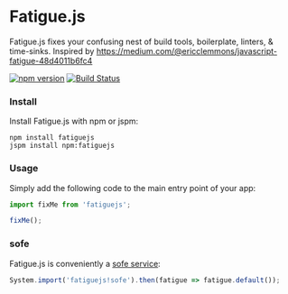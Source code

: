 # Fatigue.js
Fatigue.js fixes your confusing nest of build tools, boilerplate, linters, &amp; time-sinks. Inspired by https://medium.com/@ericclemmons/javascript-fatigue-48d4011b6fc4

[![npm version](https://img.shields.io/npm/v/fatiguejs.svg?style=flat-square)](https://www.npmjs.org/package/fatiguejs)
[![Build Status](https://img.shields.io/travis/blittle/fatiguejs.svg?style=flat-square)](https://travis-ci.org/blittle/fatiguejs)

### Install
Install Fatigue.js with npm or jspm:

```
npm install fatiguejs
jspm install npm:fatiguejs
```

### Usage
Simply add the following code to the main entry point of your app:

```js
import fixMe from 'fatiguejs';

fixMe();
```

### sofe
Fatigue.js is conveniently a [sofe service](https://github.com/CanopyTax/sofe):

```js
System.import('fatiguejs!sofe').then(fatigue => fatigue.default());
```
